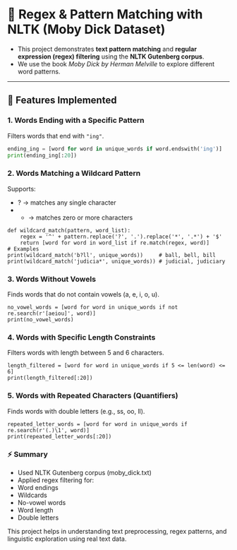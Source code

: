 # 📖 Regex & Pattern Matching with NLTK (Moby Dick Dataset)

- This project demonstrates **text pattern matching** and **regular expression (regex) filtering** using the **NLTK Gutenberg corpus**.
- We use the book *Moby Dick by Herman Melville* to explore different word patterns.  

---

## 🔹 Features Implemented

### 1. Words Ending with a Specific Pattern
Filters words that end with `"ing"`.

```python
ending_ing = [word for word in unique_words if word.endswith('ing')]
print(ending_ing[:20])
```
### 2. Words Matching a Wildcard Pattern

Supports:
- ? → matches any single character
- * → matches zero or more characters
```
def wildcard_match(pattern, word_list):
    regex = '^' + pattern.replace('?', '.').replace('*', '.*') + '$'
    return [word for word in word_list if re.match(regex, word)]
# Examples
print(wildcard_match('b?ll', unique_words))     # ball, bell, bill
print(wildcard_match('judicia*', unique_words)) # judicial, judiciary
```

### 3. Words Without Vowels

Finds words that do not contain vowels (a, e, i, o, u).
```
no_vowel_words = [word for word in unique_words if not re.search(r'[aeiou]', word)]
print(no_vowel_words)

```

### 4. Words with Specific Length Constraints

Filters words with length between 5 and 6 characters.
```
length_filtered = [word for word in unique_words if 5 <= len(word) <= 6]
print(length_filtered[:20])

```

### 5. Words with Repeated Characters (Quantifiers)

Finds words with double letters (e.g., ss, oo, ll).
```
repeated_letter_words = [word for word in unique_words if re.search(r'(.)\1', word)]
print(repeated_letter_words[:20])

```

### ⚡ Summary

- Used NLTK Gutenberg corpus (moby_dick.txt)
- Applied regex filtering for:
- Word endings
- Wildcards
- No-vowel words
- Word length
- Double letters

This project helps in understanding text preprocessing, regex patterns, and linguistic exploration using real text data.
